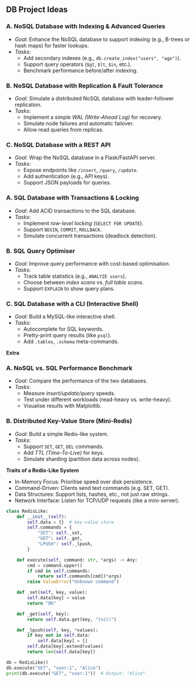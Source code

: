 
## DB Project Ideas

### A. NoSQL Database with Indexing & Advanced Queries

- *Goal*: Enhance the NoSQL database to support indexing (e.g., B-trees or hash maps) for faster lookups.  
- *Tasks*:  
  - Add secondary indexes (e.g., `db.create_index("users", "age")`).  
  - Support query operators (`$gt`, `$lt`, `$in`, etc.).  
  - Benchmark performance before/after indexing.  

### B. NoSQL Database with Replication & Fault Tolerance
- *Goal*: Simulate a distributed NoSQL database with leader-follower replication.  
- *Tasks*:  
  - Implement a simple *WAL (Write-Ahead Log)* for recovery.  
  - Simulate node failures and automatic failover.  
  - Allow read queries from replicas.  

### C. NoSQL Database with a REST API
- *Goal*: Wrap the NoSQL database in a Flask/FastAPI server.  
- *Tasks*:  
  - Expose endpoints like `/insert`, `/query`, `/update`.  
  - Add authentication (e.g., API keys).  
  - Support JSON payloads for queries.  

### A. SQL Database with Transactions & Locking
- *Goal*: Add ACID transactions to the SQL database.  
- *Tasks*:  
  - Implement *row-level locking* (`SELECT FOR UPDATE`).  
  - Support `BEGIN`, `COMMIT`, `ROLLBACK`.  
  - Simulate concurrent transactions (deadlock detection).  

### B. SQL Query Optimiser
- *Goal*: Improve query performance with cost-based optimisation.  
- *Tasks*:  
  - Track table statistics (e.g., `ANALYZE users`).  
  - Choose between *index scans* vs. *full table scans*.  
  - Support `EXPLAIN` to show query plans.  

### C. SQL Database with a CLI (Interactive Shell)
- *Goal*: Build a MySQL-like interactive shell.  
- *Tasks*:  
  - Autocomplete for SQL keywords.  
  - Pretty-print query results (like `psql`).  
  - Add `.tables`, `.schema` meta-commands.  


__Extra__

### A. NoSQL vs. SQL Performance Benchmark
- *Goal*: Compare the performance of the two databases.  
- *Tasks*:  
  - Measure *insert/update/query* speeds.  
  - Test under different workloads (read-heavy vs. write-heavy).  
  - Visualise results with Matplotlib.  

### B. Distributed Key-Value Store (Mini-Redis)
- *Goal*: Build a simple Redis-like system.
- *Tasks*:
  - Support `SET`, `GET`, `DEL` commands.
  - Add *TTL (Time-To-Live)* for keys.
  - Simulate sharding (partition data across nodes).

__Traits of a Redis-Like System__
  - In-Memory Focus: Prioritise speed over disk persistence.
  - Command-Driven: Clients send text commands (e.g. SET, GET).
  - Data Structures: Support lists, hashes, etc., not just raw strings.
  - Network Interface: Listen for TCP/UDP requests (like a mini-server).

```python
class RedisLike:
    def __init__(self):
        self.data = {}  # key-value store
        self.commands = {
            "SET": self._set,
            "GET": self._get,
            "LPUSH": self._lpush,
        }

    def execute(self, command: str, *args) -> Any:
        cmd = command.upper()
        if cmd in self.commands:
            return self.commands[cmd](*args)
        raise ValueError("Unknown command")

    def _set(self, key, value):
        self.data[key] = value
        return "OK"

    def _get(self, key):
        return self.data.get(key, "(nil)")

    def _lpush(self, key, *values):
        if key not in self.data:
            self.data[key] = []
        self.data[key].extend(values)
        return len(self.data[key])

db = RedisLike()
db.execute("SET", "user:1", "Alice")
print(db.execute("GET", "user:1"))  # Output: "Alice"
```
